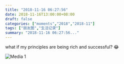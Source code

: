 ```yaml
---
title: "2018-11-16 06:27:56"
date: 2018-11-16T13:00:00+08:00
draft: false
categories: ["moments","2018","2018-11"]
tags: ["朋友圈","生活记录"]
summary: "2018-11-16 06:27:56..."
---
```


what if my principles are being rich and successful? 😂

![Media 1](/Moments/photos/2018-11-16/201811160627560.jpg)

